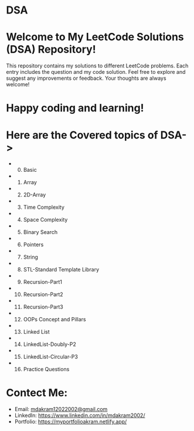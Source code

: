 # DSA
# Welcome to My LeetCode Solutions (DSA) Repository!

This repository contains my solutions to different LeetCode problems. Each entry includes the question and my code solution. Feel free to explore and suggest any improvements or feedback. Your thoughts are always welcome!

# Happy coding and learning!
# Here are the Covered topics of DSA->
- 00. Basic
- 01. Array
- 02. 2D-Array
- 03. Time Complexity
- 04. Space Complexity
- 05. Binary Search
- 06. Pointers
- 07. String
- 08. STL-Standard Template Library
- 09. Recursion-Part1
- 10. Recursion-Part2
- 11. Recursion-Part3
- 12. OOPs Concept and Pillars
- 13. Linked List
- 14. LinkedList-Doubly-P2
- 15. LinkedList-Circular-P3
- 16. Practice Questions

# Contect Me:
- Email: mdakram12022002@gmail.com 
- LinkedIn: https://www.linkedin.com/in/mdakram2002/
- Portfolio: https://myportfolioakram.netlify.app/
